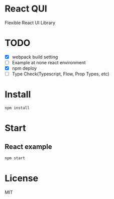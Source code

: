 # React QUI

Flexible React UI Library

# TODO

- [x] webpack build setting
- [ ] Example at none react environment
- [x] npm deploy
- [ ] Type Check(Typescript, Flow, Prop Types, etc)

# Install

```sh
npm install
```

# Start

## React example

```sh
npm start
```

# License

MIT
